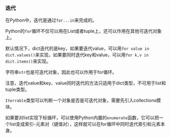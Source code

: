 ### 迭代

在Python中，迭代是通过`for...in`来完成的。

Python的`for`循环不仅可以用在List或者tuple上，还可以作用在其他可迭代对象上。

默认情况下，dict迭代的是key，如果要迭代value，可以用`for value in dict.values()`来实现，如果要同时迭代key和value，可以用`for k,v in dict.items()`来实现。

字符串`str`也是可迭代对象，因此也可以作用于for循环。

注意，迭代value和key、value同时迭代的方法只适用于dict类型，不可用于list和tuple类型。

`Iterrable`类型可以判断一个对象是否是可迭代对象，需要先引入collections模块。

如果要对list实现下标循坏，可以使用Python内置的`enumerate`函数，它可以把一个list变成索引-元素对（键值对），这样就可以在for循环中同时迭代索引和元素本身。